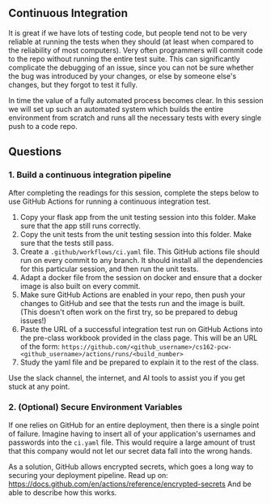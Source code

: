 ## Continuous Integration

It is great if we have lots of testing code, but people tend not to be very
reliable at running the tests when they should (at least when compared to the
reliability of most computers). Very often programmers will commit code to
the repo without running the entire test suite. This can significantly
complicate the debugging of an issue, since you can not be sure whether the bug
was introduced by your changes, or else by someone else's changes, but they
forgot to test it fully.

In time the value of a fully automated process becomes clear. In this session
we will set up such an automated system which builds the entire environment from
scratch and runs all the necessary tests with every single push to a code repo.

## Questions

### 1. Build a continuous integration pipeline

After completing the readings for this session, complete the steps below to use
GitHub Actions for running a continuous integration test.

1. Copy your flask app from the unit testing session into this folder. Make sure
   that the app still runs correctly.
2. Copy the unit tests from the unit testing session into this folder. Make sure
   that the tests still pass.
3. Create a `.github/workflows/ci.yaml` file. This GitHub actions file
   should run on every commit to any branch. It should install all the
   dependencies for this particular session, and then run the unit tests.
4. Adapt a docker file from the session on docker and ensure that a docker
   image is also built on every commit.
5. Make sure GitHub Actions are enabled in your repo, then push your changes to GitHub
   and see that the tests run and the image is built. (This doesn't often work
   on the first try, so be prepared to debug issues!)
6. Paste the URL of a successful integration test run on GitHub Actions into
   the pre-class workbook provided in the class page.
   This will be an URL of the form:
   `https://github.com/<github_username>/cs162-pcw-<github_username>/actions/runs/<build_number>`
7. Study the yaml file and be prepared to explain it to the rest of the class.

Use the slack channel, the internet, and AI tools to assist you if you get stuck
at any point.

### 2. (Optional) Secure Environment Variables

If one relies on GitHub for an entire deployment, then there is a single point
of failure. Imagine having to insert all of your application's usernames and
passwords into the `ci.yaml` file. This would require a large amount of trust
that this company would not let our secret data fall into the wrong hands.

As a solution, GitHub allows encrypted secrets, which goes a long way to
securing your deployment pipeline. Read up on:
https://docs.github.com/en/actions/reference/encrypted-secrets
And be able to describe how this works.
